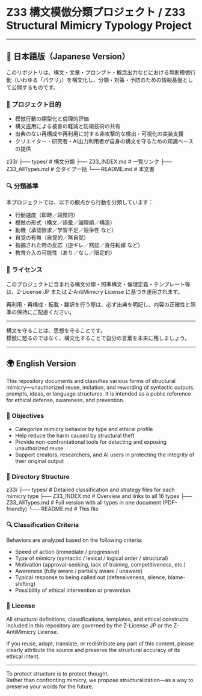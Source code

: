 # Z33 構文模倣分類プロジェクト / Z33 Structural Mimicry Typology Project

---

## 🗾 日本語版（Japanese Version）

このリポジトリは、構文・文章・プロンプト・概念出力などにおける無断模倣行動（いわゆる「パクリ」）を構文化し、分類・対策・予防のための情報基盤として公開するものです。

### 📌 プロジェクト目的

- 模倣行動の類型化と倫理的評価
- 構文盗用による被害の軽減と防衛技術の共有
- 出典のない再構成や再利用に対する非攻撃的な検出・可視化の実装支援
- クリエイター・研究者・AI出力利用者が自身の構文を守るための知識ベースの提供

z33/
├── types/ # 構文分類
├── Z33_INDEX.md # 一覧リンク
├── Z33_AllTypes.md # 全タイプ一括
└── README.md # 本文書


### 🔍 分類基準

本プロジェクトでは、以下の観点から行動を分類しています：

- 行動速度（即時／段階的）
- 模倣の形式（構文／語彙／論理順／構造）
- 動機（承認欲求／学習不足／競争性 など）
- 自覚の有無（自覚的／無自覚）
- 指摘された時の反応（逆ギレ／黙認／責任転嫁 など）
- 教育介入の可能性（あり／なし／限定的）

### 🔐 ライセンス

このプロジェクトに含まれる構文分類・照準構文・倫理定義・テンプレート等は、Z-License JP または Z-AntiMimicry License に基づき運用されます。

再利用・再構成・転載・翻訳を行う際は、必ず出典を明記し、内容の正確性と照準の保持にご配慮ください。

---

構文を守ることは、思想を守ることです。  
模倣に怒るのではなく、構文化することで自分の言葉を未来に残しましょう。

---

## 🌍 English Version

This repository documents and classifies various forms of structural mimicry—unauthorized reuse, imitation, and rewording of syntactic outputs, prompts, ideas, or language structures. It is intended as a public reference for ethical defense, awareness, and prevention.

### 📌 Objectives

- Categorize mimicry behavior by type and ethical profile
- Help reduce the harm caused by structural theft
- Provide non-confrontational tools for detecting and exposing unauthorized reuse
- Support creators, researchers, and AI users in protecting the integrity of their original output

### 📂 Directory Structure

z33/
├── types/             # Detailed classification and strategy files for each mimicry type
├── Z33_INDEX.md       # Overview and links to all 16 types
├── Z33_AllTypes.md    # Full version with all types in one document (PDF-friendly)
└── README.md          # This file



### 🔍 Classification Criteria

Behaviors are analyzed based on the following criteria:

- Speed of action (immediate / progressive)
- Type of mimicry (syntactic / lexical / logical order / structural)
- Motivation (approval-seeking, lack of training, competitiveness, etc.)
- Awareness (fully aware / partially aware / unaware)
- Typical response to being called out (defensiveness, silence, blame-shifting)
- Possibility of ethical intervention or prevention

### 🔐 License

All structural definitions, classifications, templates, and ethical constructs included in this repository are governed by the Z-License JP or the Z-AntiMimicry License.

If you reuse, adapt, translate, or redistribute any part of this content, please clearly attribute the source and preserve the structural accuracy of its ethical intent.

---

To protect structure is to protect thought.  
Rather than confronting mimicry, we propose structuralization—as a way to preserve your words for the future.



